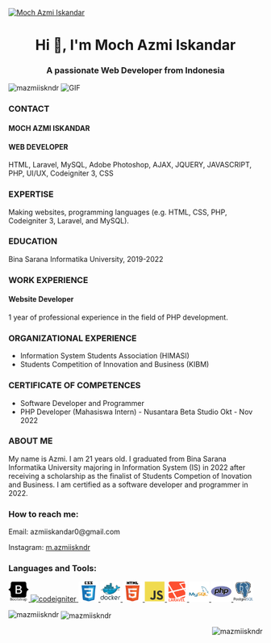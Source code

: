 [![Moch Azmi Iskandar](https://developers.giphy.com/branch/master/static/api-512d36c09662682717108a38bbb5c57d.gif)](https://mazmiiskndr.github.io/)
<h1 align="center">Hi 👋, I'm Moch Azmi Iskandar</h1>
<h3 align="center">A passionate Web Developer from Indonesia</h3>
<img align="right" alt="GIF" src="https://mir-s3-cdn-cf.behance.net/project_modules/max_1200/06f21a161921919.63cd7887d0a70.gif" width="400" />
<p align="left"> <img src="https://komarev.com/ghpvc/?username=mazmiiskndr&label=Profile%20views&color=0e75b6&style=flat" alt="mazmiiskndr" /> </p>

<h3 align="left">CONTACT</h3>
<h4 align="left">MOCH AZMI ISKANDAR</h4>
<h4 align="left">WEB DEVELOPER</h4>
<p align="left">HTML, Laravel, MySQL, Adobe Photoshop, AJAX, JQUERY, JAVASCRIPT, PHP, UI/UX, Codeigniter 3, CSS</p>

<h3 align="left">EXPERTISE</h3>
<p align="left">Making websites, programming languages (e.g. HTML, CSS, PHP, Codeigniter 3, Laravel, and MySQL).</p>

<h3 align="left">EDUCATION</h3>
<p align="left">Bina Sarana Informatika University, 2019-2022</p>

<h3 align="left">WORK EXPERIENCE</h3>
<h4 align="left">Website Developer</h4>
<p align="left">1 year of professional experience in the field of PHP development.</p>

<h3 align="left">ORGANIZATIONAL EXPERIENCE</h3>
<ul>
  <li>Information System Students Association (HIMASI)</li>
  <li>Students Competition of Innovation and Business (KIBM)</li>
</ul>

<h3 align="left">CERTIFICATE OF COMPETENCES</h3>
<ul>
  <li>Software Developer and Programmer</li>
  <li>PHP Developer (Mahasiswa Intern) - Nusantara Beta Studio Okt - Nov 2022</li>
</ul>

<h3 align="left">ABOUT ME</h3>
<p align="left">My name is Azmi. I am 21 years old. I graduated from Bina Sarana Informatika University majoring in Information System (IS) in 2022 after receiving a scholarship as the finalist of Students Competion of Inovation and Business. I am certified as a software developer and programmer in 2022. </p>

<h3 align="left">How to reach me:</h3>
<p align="left">Email: azmiiskandar0@gmail.com</p>
<p align="left">Instagram: <a href="https://instagram.com/m.azmiiskndr" target="_blank">m.azmiiskndr</a></p>

<h3 align="left">Languages and Tools:</h3>
<p align="left"> <a href="https://getbootstrap.com" target="_blank" rel="noreferrer"> <img src="https://raw.githubusercontent.com/devicons/devicon/master/icons/bootstrap/bootstrap-plain-wordmark.svg" alt="bootstrap" width="40" height="40"/> </a> <a href="https://codeigniter.com" target="_blank" rel="noreferrer"> <img src="https://cdn.worldvectorlogo.com/logos/codeigniter.svg" alt="codeigniter" width="40" height="40"/> </a> <a href="https://www.w3schools.com/css/" target="_blank" rel="noreferrer"> <img src="https://raw.githubusercontent.com/devicons/devicon/master/icons/css3/css3-original-wordmark.svg" alt="css3" width="40" height="40"/> </a> <a href="https://www.docker.com/" target="_blank" rel="noreferrer"> <img src="https://raw.githubusercontent.com/devicons/devicon/master/icons/docker/docker-original-wordmark.svg" alt="docker" width="40" height="40"/> </a> <a href="https://www.w3.org/html/" target="_blank" rel="noreferrer"> <img src="https://raw.githubusercontent.com/devicons/devicon/master/icons/html5/html5-original-wordmark.svg" alt="html5" width="40" height="40"/> </a> <a href="https://developer.mozilla.org/en-US/docs/Web/JavaScript" target="_blank" rel="noreferrer"> <img src="https://raw.githubusercontent.com/devicons/devicon/master/icons/javascript/javascript-original.svg" alt="javascript" width="40" height="40"/> </a> <a href="https://laravel.com/" target="_blank" rel="noreferrer"> <img src="https://raw.githubusercontent.com/devicons/devicon/master/icons/laravel/laravel-plain-wordmark.svg" alt="laravel" width="40" height="40"/> </a> <a href="https://www.mysql.com/" target="_blank" rel="noreferrer"> <img src="https://raw.githubusercontent.com/devicons/devicon/master/icons/mysql/mysql-original-wordmark.svg" alt="mysql" width="40" height="40"/> </a> <a href="https://www.php.net" target="_blank" rel="noreferrer"> <img src="https://raw.githubusercontent.com/devicons/devicon/master/icons/php/php-original.svg" alt="php" width="40" height="40"/> </a> <a href="https://www.postgresql.org" target="_blank" rel="noreferrer"> <img src="https://raw.githubusercontent.com/devicons/devicon/master/icons/postgresql/postgresql-original-wordmark.svg" alt="postgresql" width="40" height="40"/> </a> </p>

<p><img align="left" src="https://github-readme-stats.vercel.app/api/top-langs?username=mazmiiskndr&show_icons=true&locale=en&layout=compact" alt="mazmiiskndr" /></p>
<p>&nbsp;<img align="center" src="https://github-readme-stats.vercel.app/api?username=mazmiiskndr&show_icons=true&locale=en" alt="mazmiiskndr" /></p>
<p><img align="right" src="https://github-readme-streak-stats.herokuapp.com/?user=mazmiiskndr&" alt="mazmiiskndr" /></p>
